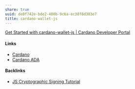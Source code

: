 ```yaml
---
share: true
uuid: de0f742e-bde2-400b-9c6a-ec38f8d303e7
title: cardano-wallet-js
---
```

[Get Started with cardano-wallet-js | Cardano Developer Portal](https://developers.cardano.org/docs/get-started/cardano-wallet-js/)

#### Links

* [Cardano](../74778dbf-42db-4cd9-b325-3c51d33e8647)
* [Cardano ADA](../9e1589e4-691e-4050-9b4a-5f8058f70fae)

#### Backlinks

* [JS Cryptographic Signing Tutorial](/be82e67e-13f4-4c86-b3ec-b32852c54e2b)